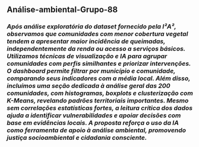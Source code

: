 ## Análise-ambiental-Grupo-88

### ***Após análise exploratória do dataset fornecido pela I²A², observamos que comunidades com menor cobertura vegetal tendem a apresentar maior incidência de queimadas, independentemente da renda ou acesso a serviços básicos. Utilizamos técnicas de visualização e IA para agrupar comunidades com perfis similhantes e priorizar intervenções. O dashboard permite filtrar por município e comunidade, comparando seus indicadores com a média local. Além disso, incluímos uma seção dedicada à análise geral das 200 comunidades, com histogramas, boxplots e clusterização com K-Means, revelando padrões territoriais importantes. Mesmo sem correlações estatísticas fortes, a leitura crítica dos dados ajuda a identificar vulnerabilidades e apoiar decisões com base em evidências locais. A proposta reforça o uso da IA como ferramenta de apoio à análise ambiental, promovendo justiça socioambiental e cidadania consciente.***
    
